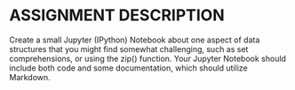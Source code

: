 # ASSIGNMENT DESCRIPTION

Create a small Jupyter (IPython) Notebook about one aspect of data structures that you
 might find somewhat challenging, such as set comprehensions, or using the zip() 
 function.  Your Jupyter Notebook should include both code and some documentation, which 
 should utilize Markdown. 

